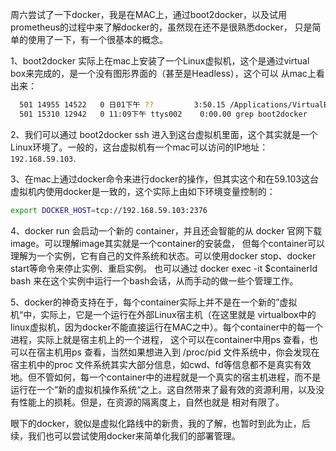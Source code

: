 周六尝试了一下docker，我是在MAC上，通过boot2docker，以及试用prometheus的过程中来了解docker的，虽然现在还不是很熟悉docker，
只是简单的使用了一下，有一个很基本的概念。

1、boot2docker 实际上在mac上安装了一个Linux虚拟机，这个是通过virtual box来完成的，是一个没有图形界面的（甚至是Headless），这个可以
从mac上看出来：

```sh
  501 14955 14522   0 日01下午 ??         3:50.15 /Applications/VirtualBox.app/Contents/MacOS/VBoxHeadless --comment boot2docker-vm --startvm 44985a3e-518e-417e-977b-5e9b8a64274f --vrde config
  501 15310 12942   0 11:09下午 ttys002    0:00.00 grep boot2docker
```

2、我们可以通过 boot2docker ssh 进入到这台虚拟机里面，这个其实就是一个Linux环境了。一般的，这台虚拟机有一个mac可以访问的IP地址：
`192.168.59.103`.

3、在mac上通过docker命令来进行docker的操作，但其实这个和在59.103这台虚拟机内使用docker是一致的，这个实际上由如下环境变量控制的：
```sh
export DOCKER_HOST=tcp://192.168.59.103:2376
```

4、docker run 会启动一个新的 container，并且还会智能的从 docker 官网下载image。可以理解image其实就是一个container的安装盘，
但每个container可以理解为一个实例，它有自己的文件系统和状态。可以使用docker stop、docker start等命令来停止实例、重启实例。
也可以通过 docker exec -it $containerId bash 来在这个实例中运行一个bash会话，从而手动的做一些个管理工作。

5、docker的神奇支持在于，每个container实际上并不是在一个新的”虚拟机“中，实际上，它是一个运行在外部Linux宿主机（在这里就是
virtualbox中的linux虚拟机，因为docker不能直接运行在MAC之中）。每个container中的每一个进程，实际上就是宿主机上的一个进程，
这个可以在container中用ps 查看，也可以在宿主机用ps 查看，当然如果想进入到 /proc/pid 文件系统中，你会发现在宿主机中的proc
文件系统其实大部分信息，如cwd、fd等信息都不是真实有效地。但不管如何，每一个container中的进程就是一个真实的宿主机进程，而不是
运行在一个”新的虚拟机操作系统“之上。这自然带来了最有效的资源利用，以及没有性能上的损耗。但是，在资源的隔离度上，自然也就是
相对有限了。

眼下的docker，貌似是虚拟化路线中的新贵，我的了解，也暂时到此为止，后续，我们也可以尝试使用docker来简单化我们的部署管理。
